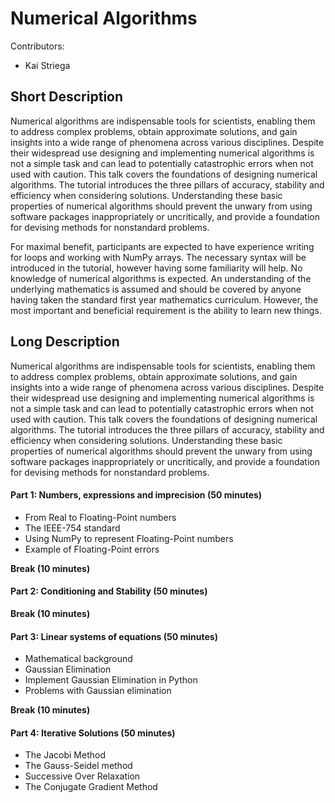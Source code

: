 # Numerical Algorithms

Contributors:

* Kai Striega

## Short Description

Numerical algorithms are indispensable tools for scientists, enabling them to address complex problems, obtain approximate solutions, and gain insights into a wide range of phenomena across various disciplines. Despite their widespread use designing and implementing numerical algorithms is not a simple task and can lead to potentially catastrophic errors when not used with caution. This talk covers the foundations of designing numerical algorithms. The tutorial introduces the three pillars of accuracy, stability and efficiency when considering solutions. Understanding these basic properties of numerical algorithms should prevent the unwary from using software packages inappropriately or uncritically, and provide a foundation for devising methods for nonstandard problems. 

For maximal benefit, participants are expected to have experience writing for loops and working with NumPy arrays. The necessary syntax will be introduced in the tutorial, however having some familiarity will help. No knowledge of numerical algorithms is expected. An understanding of the underlying mathematics is assumed and should be covered by anyone having taken the standard first year mathematics curriculum. However, the most important and beneficial requirement is the ability to learn new things.

## Long Description

Numerical algorithms are indispensable tools for scientists, enabling them to address complex problems, obtain approximate solutions, and gain insights into a wide range of phenomena across various disciplines. Despite their widespread use designing and implementing numerical algorithms is not a simple task and can lead to potentially catastrophic errors when not used with caution. This talk covers the foundations of designing numerical algorithms. The tutorial introduces the three pillars of accuracy, stability and efficiency when considering solutions. Understanding these basic properties of numerical algorithms should prevent the unwary from using software packages inappropriately or uncritically, and provide a foundation for devising methods for nonstandard problems. 


#### Part 1: Numbers, expressions and imprecision (50 minutes)

* From Real to Floating-Point numbers
* The IEEE-754 standard
* Using NumPy to represent Floating-Point numbers
* Example of Floating-Point errors

**Break (10 minutes)**

#### Part 2: Conditioning and Stability (50 minutes)

**Break (10 minutes)**


#### Part 3: Linear systems of equations (50 minutes)
 
* Mathematical background
* Gaussian Elimination
* Implement Gaussian Elimination in Python
* Problems with Gaussian elimination

**Break (10 minutes)**

#### Part 4: Iterative Solutions (50 minutes)

* The Jacobi Method
* The Gauss-Seidel method
* Successive Over Relaxation
* The Conjugate Gradient Method
